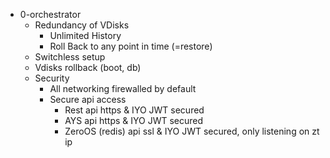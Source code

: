 - 0-orchestrator
  - Redundancy of VDisks
    - Unlimited History
    - Roll Back to any point in time (=restore)
  - Switchless setup
  - Vdisks rollback (boot, db)
  - Security
    - All networking firewalled by default
    - Secure api access
      - Rest api https & IYO JWT secured
      - AYS api https & IYO JWT secured
      - ZeroOS (redis) api ssl & IYO JWT secured, only listening on zt ip
